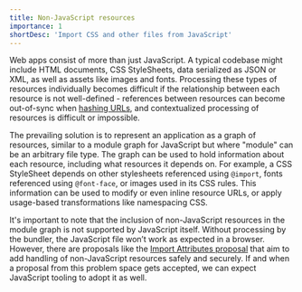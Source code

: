 ```yaml
---
title: Non-JavaScript resources
importance: 1
shortDesc: 'Import CSS and other files from JavaScript'
---
```


Web apps consist of more than just JavaScript. A typical codebase might include HTML documents, CSS StyleSheets, data serialized as JSON or XML, as well as assets like images and fonts. Processing these types of resources individually becomes difficult if the relationship between each resource is not well-defined - references between resources can become out-of-sync when [hashing URLs](/hashing/), and contextualized processing of resources is difficult or impossible.

The prevailing solution is to represent an application as a graph of resources, similar to a module graph for JavaScript but where "module" can be an arbitrary file type. The graph can be used to hold information about each resource, including what resources it depends on. For example, a CSS StyleSheet depends on other stylesheets referenced using `@import`, fonts referenced using `@font-face`, or images used in its CSS rules. This information can be used to modify or even inline resource URLs, or apply usage-based transformations like namespacing CSS.

It's important to note that the inclusion of non-JavaScript resources in the module graph is not supported by JavaScript itself. Without processing by the bundler, the JavaScript file won’t work as expected in a browser. However, there are proposals like the [Import Attributes proposal] that aim to add  handling of non-JavaScript resources safely and securely. If and when a proposal from this problem space gets accepted, we can expect JavaScript tooling to adopt it as well.

[import attributes proposal]: https://github.com/tc39/proposal-import-attributes
